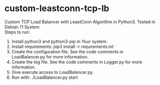 # custom-leastconn-tcp-lb
Custom TCP Load Balancer with LeastConn Algorithm in Python3. Tested in Debian 11 System.<br>
Steps to run: <br>
1. Install python3 and python3-pip in Your system.<br>
2. Install requirements: pip3 install -r requirements.txt<br>
3. Create the configuration file. See the code comments in LoadBalancer.py for more information.<br>
4. Create the log file. See the code comments in Logger.py for more information.<br>
5. Give execute access to LoadBalancer.py.<br>
6. Run with: ./LoadBalancer.py start
